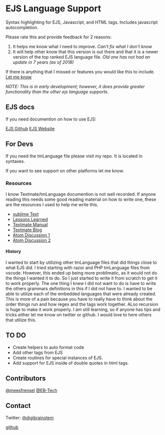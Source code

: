 # EJS Language Support #

Syntax highlighting for EJS, Javascript, and HTML tags. Includes javascript autocompletion.

Please rate this and provide feedback for 2 reasons:

1. It helps me know what I need to improve. *Can't fix what I don't know*
2. It will help other know that this version is out there and that it is a newer version of the top ranked EJS language file. *Old one has not had an update in 7 years (as of 2018)*

If there is anything that I missed or features you would like this to include. [Let me know](https://github.com/Digitalbrainstem/ejs-grammar/issues)

*NOTE: This is in early development; however, it does provide greater functionality than the other ejs language supports.*

## EJS docs ##

If you need documention on how to use EJS:

[EJS Github](https://github.com/mde/ejs)
[EJS Website](http://ejs.co/)

## For Devs ##

If you need the tmLanguage file please visit my repo. It is located in syntaxes.

If you want to see support on other platforms let me know.

### Resources ###

I know Textmate/tmLanguage documention is not well recorded. If anyone reading this needs some good reading material on how to write one, these are the resources I used to help me write this. 

+ [sublime Text](https://www.sublimetext.com/docs/3/scope_naming.html)
+ [Lessons Learned](https://www.apeth.com/nonblog/stories/textmatebundle.html)
+ [Textmate Manual](http://manual.macromates.com/en/language_grammars#language_grammars)
+ [Textmate Blog](http://blog.macromates.com/2005/language-grammars/)
+ [Atom Discussion 1](https://discuss.atom.io/t/first-steps-to-build-a-language-highlight/12047/5)
+ [Atom Discussion 2](https://discuss.atom.io/t/syntax-theme-nested-elements-recursivity-for-pattern/36536/5)

#### History ####

I wanted to start by utilizing other tmLanguage files that did things close to what EJS did. I tried starting with razor and PHP tmLanguage files from vscode. However, this ended up being more problimatic, as it would not do the things I wanted it to do. So I just started to write it from scratch to get it to work properly. The one thing I knew I did not want to do is have to write the others grammars definitions in this if I did not have to. I wanted to be able to utilize each of the embedded languages that were already created. This is more of a pain because you have to really have to think about the order things run and how regex and the tags work together. ALso recursion is huge to make it work properly. I am still learning, so if anyone has tips and tricks either let me know on twitter or github. I would love to here others that utilize this.

## TO DO ##

+ Create helpers to auto format code
+ Add other tags from EJS
+ Create routines for special instances of EJS.
+ Add support for EJS inside of double quotes in html tags.

## Contributors ##

[@meesfrensel](https://github.com/meesfrensel)
[@EB-Tech](https://github.com/ExE-Boss)

## Contact ##

Twitter: [@digibrainstem](https://twitter.com/digibrainstem)

[github](https://github.com/DigitalBrainstem/ejs-grammar)